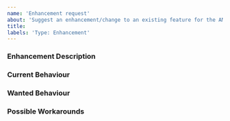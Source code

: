 ```yaml
---
name: 'Enhancement request'
about: 'Suggest an enhancement/change to an existing feature for the AMQP Extension'
title:
labels: 'Type: Enhancement'
---
```


<!-- Please use markdown (https://guides.github.com/features/mastering-markdown/) semantics throughout the enhancement description. -->

### Enhancement Description

<!-- Please provide a description of the feature you envision. -->

### Current Behaviour

<!-- Please share the current behaviour of the AMQP Extension around this topic, if applicable. -->

### Wanted Behaviour

<!-- Please described the desired outcome through the AMQP Extension around the suggested enhancement. -->

### Possible Workarounds

<!-- If applicable, share any workarounds for the described enhancement. -->
